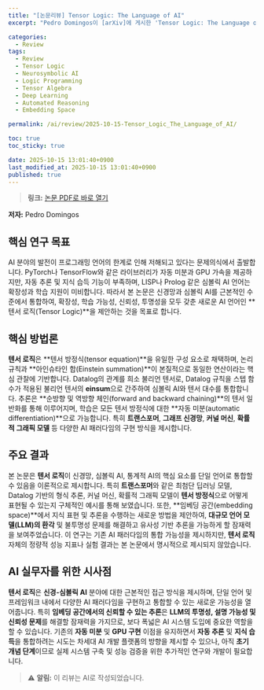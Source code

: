 ```yaml
---
title: "[논문리뷰] Tensor Logic: The Language of AI"
excerpt: "Pedro Domingos이 [arXiv]에 게시한 'Tensor Logic: The Language of AI' 논문에 대한 자세한 리뷰입니다."

categories:
  - Review
tags:
  - Review
  - Tensor Logic
  - Neurosymbolic AI
  - Logic Programming
  - Tensor Algebra
  - Deep Learning
  - Automated Reasoning
  - Embedding Space

permalink: /ai/review/2025-10-15-Tensor_Logic_The_Language_of_AI/

toc: true
toc_sticky: true

date: 2025-10-15 13:01:40+0900
last_modified_at: 2025-10-15 13:01:40+0900
published: true
---
```

> **링크:** [논문 PDF로 바로 열기](https://arxiv.org/abs/2510.12269)

**저자:** Pedro Domingos



## 핵심 연구 목표
AI 분야의 발전이 프로그래밍 언어의 한계로 인해 저해되고 있다는 문제의식에서 출발합니다. PyTorch나 TensorFlow와 같은 라이브러리가 자동 미분과 GPU 가속을 제공하지만, 자동 추론 및 지식 습득 기능이 부족하며, LISP나 Prolog 같은 심볼릭 AI 언어는 확장성과 학습 지원이 미비합니다. 따라서 본 논문은 신경망과 심볼릭 AI를 근본적인 수준에서 통합하여, 확장성, 학습 가능성, 신뢰성, 투명성을 모두 갖춘 새로운 AI 언어인 **텐서 로직(Tensor Logic)**을 제안하는 것을 목표로 합니다.

## 핵심 방법론
**텐서 로직**은 **텐서 방정식(tensor equation)**을 유일한 구성 요소로 채택하며, 논리 규칙과 **아인슈타인 합(Einstein summation)**이 본질적으로 동일한 연산이라는 핵심 관찰에 기반합니다. Datalog의 관계를 희소 불리언 텐서로, Datalog 규칙을 스텝 함수가 적용된 불리언 텐서의 **einsum**으로 간주하여 심볼릭 AI와 텐서 대수를 통합합니다. 추론은 **순방향 및 역방향 체인(forward and backward chaining)**의 텐서 일반화를 통해 이루어지며, 학습은 모든 텐서 방정식에 대한 **자동 미분(automatic differentiation)**으로 가능합니다. 특히 **트랜스포머**, **그래프 신경망**, **커널 머신**, **확률적 그래픽 모델** 등 다양한 AI 패러다임의 구현 방식을 제시합니다.

## 주요 결과
본 논문은 **텐서 로직**이 신경망, 심볼릭 AI, 통계적 AI의 핵심 요소를 단일 언어로 통합할 수 있음을 이론적으로 제시합니다. 특히 **트랜스포머**와 같은 최첨단 딥러닝 모델, Datalog 기반의 형식 추론, 커널 머신, 확률적 그래픽 모델이 **텐서 방정식**으로 어떻게 표현될 수 있는지 구체적인 예시를 통해 보였습니다. 또한, **임베딩 공간(embedding space)**에서 지식 표현 및 추론을 수행하는 새로운 방법을 제안하여, **대규모 언어 모델(LLM)의 환각** 및 불투명성 문제를 해결하고 유사성 기반 추론을 가능하게 할 잠재력을 보여주었습니다. 이 연구는 기존 AI 패러다임의 통합 가능성을 제시하지만, **텐서 로직** 자체의 정량적 성능 지표나 실험 결과는 본 논문에서 명시적으로 제시되지 않았습니다.

## AI 실무자를 위한 시사점
**텐서 로직**은 **신경-심볼릭 AI** 분야에 대한 근본적인 접근 방식을 제시하며, 단일 언어 및 프레임워크 내에서 다양한 AI 패러다임을 구현하고 통합할 수 있는 새로운 가능성을 열어줍니다. 특히 **임베딩 공간에서의 신뢰할 수 있는 추론**은 **LLM의 투명성, 설명 가능성 및 신뢰성 문제**를 해결할 잠재력을 가지므로, 보다 폭넓은 AI 시스템 도입에 중요한 역할을 할 수 있습니다. 기존의 **자동 미분** 및 **GPU 구현** 이점을 유지하면서 **자동 추론** 및 **지식 습득**을 통합하려는 시도는 차세대 AI 개발 플랫폼의 방향을 제시할 수 있으나, 아직 **초기 개념 단계**이므로 실제 시스템 구축 및 성능 검증을 위한 추가적인 연구와 개발이 필요합니다.

> ⚠️ **알림:** 이 리뷰는 AI로 작성되었습니다.